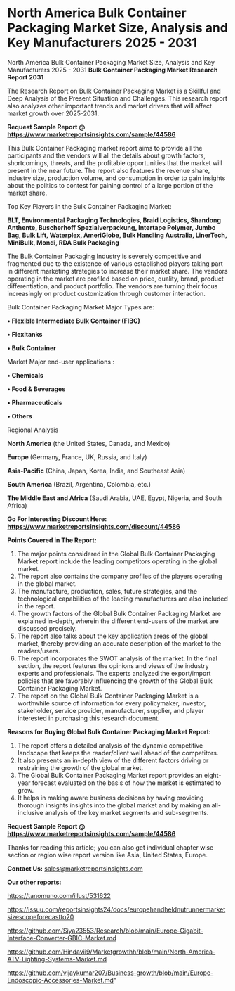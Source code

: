 # North America Bulk Container Packaging Market Size, Analysis and Key Manufacturers 2025 - 2031
North America Bulk Container Packaging Market Size, Analysis and Key Manufacturers 2025 - 2031
<strong>Bulk Container Packaging Market Research Report 2031</strong>

The Research Report on Bulk Container Packaging Market is a Skillful and Deep Analysis of the Present Situation and Challenges. This research report also analyzes other important trends and market drivers that will affect market growth over 2025-2031.

<strong>Request Sample Report @ <a href=https://www.marketreportsinsights.com/sample/44586>https://www.marketreportsinsights.com/sample/44586</a></strong>

This Bulk Container Packaging market report aims to provide all the participants and the vendors will all the details about growth factors, shortcomings, threats, and the profitable opportunities that the market will present in the near future. The report also features the revenue share, industry size, production volume, and consumption in order to gain insights about the politics to contest for gaining control of a large portion of the market share.

Top Key Players in the Bulk Container Packaging Market:

<strong>BLT, Environmental Packaging Technologies, Braid Logistics, Shandong Anthente, Buscherhoff Spezialverpackung, Intertape Polymer, Jumbo Bag, Bulk Lift, Waterplex, AmeriGlobe, Bulk Handling Australia, LinerTech, MiniBulk, Mondi, RDA Bulk Packaging</strong>

The Bulk Container Packaging Industry is severely competitive and fragmented due to the existence of various established players taking part in different marketing strategies to increase their market share. The vendors operating in the market are profiled based on price, quality, brand, product differentiation, and product portfolio. The vendors are turning their focus increasingly on product customization through customer interaction.

Bulk Container Packaging Market Major Types are:

<strong>•  Flexible Intermediate Bulk Container (FIBC)

•  Flexitanks

•  Bulk Container</strong>

Market Major end-user applications :

<strong>•  Chemicals

•  Food & Beverages

•  Pharmaceuticals

•  Others</strong>

Regional Analysis

</u><strong><b>North America</b></strong> (the United States, Canada, and Mexico)

<strong><b>Europe </b></strong>(Germany, France, UK, Russia, and Italy)

<strong><b>Asia-Pacific</b></strong> (China, Japan, Korea, India, and Southeast Asia)

<strong><b>South America</b></strong> (Brazil, Argentina, Colombia, etc.)

<strong><b>The Middle East and Africa</b></strong> (Saudi Arabia, UAE, Egypt, Nigeria, and South Africa)

<strong>Go For Interesting Discount Here: <a href=https://www.marketreportsinsights.com/discount/44586>https://www.marketreportsinsights.com/discount/44586</a></strong>

<strong>Points Covered in The Report:</strong>
<ol>
  <li>The major points considered in the Global Bulk Container Packaging Market report include the leading competitors operating in the global market.</li>
  <li>The report also contains the company profiles of the players operating in the global market.</li>
  <li>The manufacture, production, sales, future strategies, and the technological capabilities of the leading manufacturers are also included in the report.</li>
  <li>The growth factors of the Global Bulk Container Packaging Market are explained in-depth, wherein the different end-users of the market are discussed precisely.</li>
  <li>The report also talks about the key application areas of the global market, thereby providing an accurate description of the market to the readers/users.</li>
  <li>The report incorporates the SWOT analysis of the market. In the final section, the report features the opinions and views of the industry experts and professionals. The experts analyzed the export/import policies that are favorably influencing the growth of the Global Bulk Container Packaging Market.</li>
  <li>The report on the Global Bulk Container Packaging Market is a worthwhile source of information for every policymaker, investor, stakeholder, service provider, manufacturer, supplier, and player interested in purchasing this research document.</li>
</ol>
<strong>Reasons for Buying Global Bulk Container Packaging Market Report:</strong>

<ol>
  <li>The report offers a detailed analysis of the dynamic competitive landscape that keeps the reader/client well ahead of the competitors.</li>
  <li>It also presents an in-depth view of the different factors driving or restraining the growth of the global market.</li>
  <li>The Global Bulk Container Packaging Market report provides an eight-year forecast evaluated on the basis of how the market is estimated to grow.</li>
  <li>It helps in making aware business decisions by having providing thorough insights insights into the global market and by making an all-inclusive analysis of the key market segments and sub-segments.</li>
</ol>
<strong>Request Sample Report @ <a href=https://www.marketreportsinsights.com/sample/44586>https://www.marketreportsinsights.com/sample/44586</a></strong>


Thanks for reading this article; you can also get individual chapter wise section or region wise report version like Asia, United States, Europe.

<strong>Contact Us:</strong>
sales@marketreportsinsights.com

<strong>Our other reports:</strong>

<a href=https://tanomuno.com/illust/531622>https://tanomuno.com/illust/531622</a>

<a href=https://issuu.com/reportsinsights24/docs/europehandheldnutrunnermarketsizescopeforecastto20>https://issuu.com/reportsinsights24/docs/europehandheldnutrunnermarketsizescopeforecastto20</a>

<a href=https://github.com/Siya23553/Research/blob/main/Europe-Gigabit-Interface-Converter-GBIC-Market.md>https://github.com/Siya23553/Research/blob/main/Europe-Gigabit-Interface-Converter-GBIC-Market.md</a>

<a href=https://github.com/Hindavii9/Marketgrowthh/blob/main/North-America-ATV-Lighting-Systems-Market.md>https://github.com/Hindavii9/Marketgrowthh/blob/main/North-America-ATV-Lighting-Systems-Market.md</a>

<a href=https://github.com/vijaykumar207/Business-growth/blob/main/Europe-Endoscopic-Accessories-Market.md>https://github.com/vijaykumar207/Business-growth/blob/main/Europe-Endoscopic-Accessories-Market.md</a>"
